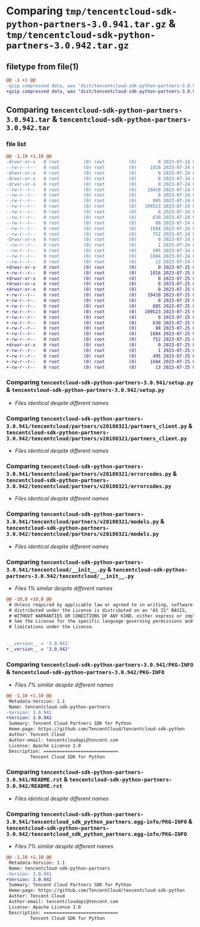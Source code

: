 # Comparing `tmp/tencentcloud-sdk-python-partners-3.0.941.tar.gz` & `tmp/tencentcloud-sdk-python-partners-3.0.942.tar.gz`

## filetype from file(1)

```diff
@@ -1 +1 @@
-gzip compressed data, was "dist/tencentcloud-sdk-python-partners-3.0.941.tar", last modified: Mon Jul 24 00:41:32 2023, max compression
+gzip compressed data, was "dist/tencentcloud-sdk-python-partners-3.0.942.tar", last modified: Tue Jul 25 04:22:48 2023, max compression
```

## Comparing `tencentcloud-sdk-python-partners-3.0.941.tar` & `tencentcloud-sdk-python-partners-3.0.942.tar`

### file list

```diff
@@ -1,19 +1,19 @@
-drwxr-xr-x   0 root         (0) root         (0)        0 2023-07-24 00:41:32.000000 tencentcloud-sdk-python-partners-3.0.941/
--rw-r--r--   0 root         (0) root         (0)     1016 2023-07-24 00:41:32.000000 tencentcloud-sdk-python-partners-3.0.941/setup.py
-drwxr-xr-x   0 root         (0) root         (0)        0 2023-07-24 00:41:32.000000 tencentcloud-sdk-python-partners-3.0.941/tencentcloud/
-drwxr-xr-x   0 root         (0) root         (0)        0 2023-07-24 00:41:32.000000 tencentcloud-sdk-python-partners-3.0.941/tencentcloud/partners/
-drwxr-xr-x   0 root         (0) root         (0)        0 2023-07-24 00:41:32.000000 tencentcloud-sdk-python-partners-3.0.941/tencentcloud/partners/v20180321/
--rw-r--r--   0 root         (0) root         (0)    19410 2023-07-24 00:41:32.000000 tencentcloud-sdk-python-partners-3.0.941/tencentcloud/partners/v20180321/partners_client.py
--rw-r--r--   0 root         (0) root         (0)        0 2023-07-24 00:41:32.000000 tencentcloud-sdk-python-partners-3.0.941/tencentcloud/partners/v20180321/__init__.py
--rw-r--r--   0 root         (0) root         (0)      885 2023-07-24 00:41:32.000000 tencentcloud-sdk-python-partners-3.0.941/tencentcloud/partners/v20180321/errorcodes.py
--rw-r--r--   0 root         (0) root         (0)   109523 2023-07-24 00:41:32.000000 tencentcloud-sdk-python-partners-3.0.941/tencentcloud/partners/v20180321/models.py
--rw-r--r--   0 root         (0) root         (0)        0 2023-07-24 00:41:32.000000 tencentcloud-sdk-python-partners-3.0.941/tencentcloud/partners/__init__.py
--rw-r--r--   0 root         (0) root         (0)      630 2023-07-24 00:41:32.000000 tencentcloud-sdk-python-partners-3.0.941/tencentcloud/__init__.py
--rw-r--r--   0 root         (0) root         (0)       88 2023-07-24 00:41:32.000000 tencentcloud-sdk-python-partners-3.0.941/setup.cfg
--rw-r--r--   0 root         (0) root         (0)     1684 2023-07-24 00:41:32.000000 tencentcloud-sdk-python-partners-3.0.941/PKG-INFO
--rw-r--r--   0 root         (0) root         (0)      752 2023-07-24 00:41:32.000000 tencentcloud-sdk-python-partners-3.0.941/README.rst
-drwxr-xr-x   0 root         (0) root         (0)        0 2023-07-24 00:41:32.000000 tencentcloud-sdk-python-partners-3.0.941/tencentcloud_sdk_python_partners.egg-info/
--rw-r--r--   0 root         (0) root         (0)        1 2023-07-24 00:41:32.000000 tencentcloud-sdk-python-partners-3.0.941/tencentcloud_sdk_python_partners.egg-info/dependency_links.txt
--rw-r--r--   0 root         (0) root         (0)      495 2023-07-24 00:41:32.000000 tencentcloud-sdk-python-partners-3.0.941/tencentcloud_sdk_python_partners.egg-info/SOURCES.txt
--rw-r--r--   0 root         (0) root         (0)     1684 2023-07-24 00:41:32.000000 tencentcloud-sdk-python-partners-3.0.941/tencentcloud_sdk_python_partners.egg-info/PKG-INFO
--rw-r--r--   0 root         (0) root         (0)       13 2023-07-24 00:41:32.000000 tencentcloud-sdk-python-partners-3.0.941/tencentcloud_sdk_python_partners.egg-info/top_level.txt
+drwxr-xr-x   0 root         (0) root         (0)        0 2023-07-25 04:22:48.000000 tencentcloud-sdk-python-partners-3.0.942/
+-rw-r--r--   0 root         (0) root         (0)     1016 2023-07-25 04:22:48.000000 tencentcloud-sdk-python-partners-3.0.942/setup.py
+drwxr-xr-x   0 root         (0) root         (0)        0 2023-07-25 04:22:48.000000 tencentcloud-sdk-python-partners-3.0.942/tencentcloud/
+drwxr-xr-x   0 root         (0) root         (0)        0 2023-07-25 04:22:48.000000 tencentcloud-sdk-python-partners-3.0.942/tencentcloud/partners/
+drwxr-xr-x   0 root         (0) root         (0)        0 2023-07-25 04:22:48.000000 tencentcloud-sdk-python-partners-3.0.942/tencentcloud/partners/v20180321/
+-rw-r--r--   0 root         (0) root         (0)    19410 2023-07-25 04:22:48.000000 tencentcloud-sdk-python-partners-3.0.942/tencentcloud/partners/v20180321/partners_client.py
+-rw-r--r--   0 root         (0) root         (0)        0 2023-07-25 04:22:48.000000 tencentcloud-sdk-python-partners-3.0.942/tencentcloud/partners/v20180321/__init__.py
+-rw-r--r--   0 root         (0) root         (0)      885 2023-07-25 04:22:48.000000 tencentcloud-sdk-python-partners-3.0.942/tencentcloud/partners/v20180321/errorcodes.py
+-rw-r--r--   0 root         (0) root         (0)   109523 2023-07-25 04:22:48.000000 tencentcloud-sdk-python-partners-3.0.942/tencentcloud/partners/v20180321/models.py
+-rw-r--r--   0 root         (0) root         (0)        0 2023-07-25 04:22:48.000000 tencentcloud-sdk-python-partners-3.0.942/tencentcloud/partners/__init__.py
+-rw-r--r--   0 root         (0) root         (0)      630 2023-07-25 04:22:48.000000 tencentcloud-sdk-python-partners-3.0.942/tencentcloud/__init__.py
+-rw-r--r--   0 root         (0) root         (0)       88 2023-07-25 04:22:48.000000 tencentcloud-sdk-python-partners-3.0.942/setup.cfg
+-rw-r--r--   0 root         (0) root         (0)     1684 2023-07-25 04:22:48.000000 tencentcloud-sdk-python-partners-3.0.942/PKG-INFO
+-rw-r--r--   0 root         (0) root         (0)      752 2023-07-25 04:22:48.000000 tencentcloud-sdk-python-partners-3.0.942/README.rst
+drwxr-xr-x   0 root         (0) root         (0)        0 2023-07-25 04:22:48.000000 tencentcloud-sdk-python-partners-3.0.942/tencentcloud_sdk_python_partners.egg-info/
+-rw-r--r--   0 root         (0) root         (0)        1 2023-07-25 04:22:48.000000 tencentcloud-sdk-python-partners-3.0.942/tencentcloud_sdk_python_partners.egg-info/dependency_links.txt
+-rw-r--r--   0 root         (0) root         (0)      495 2023-07-25 04:22:48.000000 tencentcloud-sdk-python-partners-3.0.942/tencentcloud_sdk_python_partners.egg-info/SOURCES.txt
+-rw-r--r--   0 root         (0) root         (0)     1684 2023-07-25 04:22:48.000000 tencentcloud-sdk-python-partners-3.0.942/tencentcloud_sdk_python_partners.egg-info/PKG-INFO
+-rw-r--r--   0 root         (0) root         (0)       13 2023-07-25 04:22:48.000000 tencentcloud-sdk-python-partners-3.0.942/tencentcloud_sdk_python_partners.egg-info/top_level.txt
```

### Comparing `tencentcloud-sdk-python-partners-3.0.941/setup.py` & `tencentcloud-sdk-python-partners-3.0.942/setup.py`

 * *Files identical despite different names*

### Comparing `tencentcloud-sdk-python-partners-3.0.941/tencentcloud/partners/v20180321/partners_client.py` & `tencentcloud-sdk-python-partners-3.0.942/tencentcloud/partners/v20180321/partners_client.py`

 * *Files identical despite different names*

### Comparing `tencentcloud-sdk-python-partners-3.0.941/tencentcloud/partners/v20180321/errorcodes.py` & `tencentcloud-sdk-python-partners-3.0.942/tencentcloud/partners/v20180321/errorcodes.py`

 * *Files identical despite different names*

### Comparing `tencentcloud-sdk-python-partners-3.0.941/tencentcloud/partners/v20180321/models.py` & `tencentcloud-sdk-python-partners-3.0.942/tencentcloud/partners/v20180321/models.py`

 * *Files identical despite different names*

### Comparing `tencentcloud-sdk-python-partners-3.0.941/tencentcloud/__init__.py` & `tencentcloud-sdk-python-partners-3.0.942/tencentcloud/__init__.py`

 * *Files 1% similar despite different names*

```diff
@@ -10,8 +10,8 @@
 # Unless required by applicable law or agreed to in writing, software
 # distributed under the License is distributed on an "AS IS" BASIS,
 # WITHOUT WARRANTIES OR CONDITIONS OF ANY KIND, either express or implied.
 # See the License for the specific language governing permissions and
 # limitations under the License.
 
 
-__version__ = '3.0.941'
+__version__ = '3.0.942'
```

### Comparing `tencentcloud-sdk-python-partners-3.0.941/PKG-INFO` & `tencentcloud-sdk-python-partners-3.0.942/PKG-INFO`

 * *Files 7% similar despite different names*

```diff
@@ -1,10 +1,10 @@
 Metadata-Version: 1.1
 Name: tencentcloud-sdk-python-partners
-Version: 3.0.941
+Version: 3.0.942
 Summary: Tencent Cloud Partners SDK for Python
 Home-page: https://github.com/TencentCloud/tencentcloud-sdk-python
 Author: Tencent Cloud
 Author-email: tencentcloudapi@tencent.com
 License: Apache License 2.0
 Description: ============================
         Tencent Cloud SDK for Python
```

### Comparing `tencentcloud-sdk-python-partners-3.0.941/README.rst` & `tencentcloud-sdk-python-partners-3.0.942/README.rst`

 * *Files identical despite different names*

### Comparing `tencentcloud-sdk-python-partners-3.0.941/tencentcloud_sdk_python_partners.egg-info/PKG-INFO` & `tencentcloud-sdk-python-partners-3.0.942/tencentcloud_sdk_python_partners.egg-info/PKG-INFO`

 * *Files 7% similar despite different names*

```diff
@@ -1,10 +1,10 @@
 Metadata-Version: 1.1
 Name: tencentcloud-sdk-python-partners
-Version: 3.0.941
+Version: 3.0.942
 Summary: Tencent Cloud Partners SDK for Python
 Home-page: https://github.com/TencentCloud/tencentcloud-sdk-python
 Author: Tencent Cloud
 Author-email: tencentcloudapi@tencent.com
 License: Apache License 2.0
 Description: ============================
         Tencent Cloud SDK for Python
```

